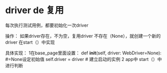 # driver de 复用

每次执行测试用例，都要初始化一次driver

操作： 如果driver存在，不为空，复用driver 不存在（None），就创建一个新的driver 在start（）中实现

具体实现： 1在base_page里面设置： def __init__(self, driver: WebDriver=None):  #=None设定初始值 self.driver = driver # 建立启动的实例 2 app中
start（）中进行判断

